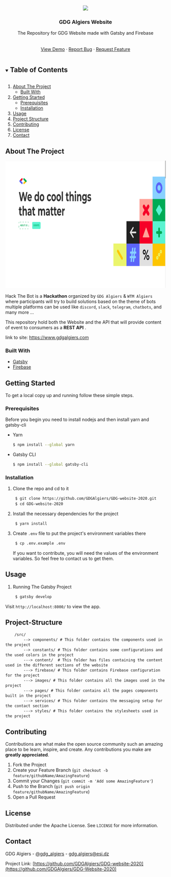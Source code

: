 <!-- PROJECT LOGO -->
<br />
<p align="center">
  <a href="https://github.com/GDGAlgiers/GDG-website-2020">
    <img src="https://www.gdgalgiers.com/static/gdg_algiers-86a26a90b5a8da9cdd3127750215f051.png" width="300px"/>
  </a>

  <h3 align="center">GDG Algiers Website</h3>

  <p align="center">
    The Repository for GDG Website made with Gatsby and Firebase
    <br />
    <br />
    <br />
    <a href="https://github.com/GDGAlgiers/GDG-website-2020">View Demo</a>
    ·
    <a href="https://github.com/GDGAlgiers/GDG-website-2020/issues">Report Bug</a>
    ·
    <a href="https://github.com/GDGAlgiers/GDG-website-2020/issues">Request Feature</a>
  </p>
</p>



<!-- TABLE OF CONTENTS -->
<details open="open">
  <summary><h2 style="display: inline-block">Table of Contents</h2></summary>
  <ol>
    <li>
      <a href="#about-the-project">About The Project</a>
      <ul>
        <li><a href="#built-with">Built With</a></li>
      </ul>
    </li>
    <li>
      <a href="#getting-started">Getting Started</a>
      <ul>
        <li><a href="#prerequisites">Prerequisites</a></li>
        <li><a href="#installation">Installation</a></li>
      </ul>
    </li>
    <li><a href="#usage">Usage</a></li>
    <li><a href="#project-structure">Project Structure</a></li>
    <li><a href="#contributing">Contributing</a></li>
    <li><a href="#license">License</a></li>
    <li><a href="#contact">Contact</a></li>
  </ol>
</details>



<!-- ABOUT THE PROJECT -->
## About The Project

<p align="center">
  <a href="https://github.com/GDGAlgiers/GDG-website-2020">
    <img src="src/images/home.png" width="700px" height="400px"/>
  </a>
</p>

Hack The Bot is a **Hackathon** organized by `GDG Algiers` & `WTM Algiers` where participants will try to build solutions based on the theme of bots multiple platforms can be used like `discord`, `slack`, `telegram`, `chatbots`, and many more ... 
<br />

This repository hold both the Website and the API that will provide content of event to consumers as a **REST API** .

link to site: <a href="https://www.gdgalgiers.com">https://www.gdgalgiers.com</a>



### Built With

* [Gatsby](https://www.gatsbyjs.com/)
* [Firebase](https://firebase.google.com/)



<!-- GETTING STARTED -->
## Getting Started

To get a local copy up and running follow these simple steps.

### Prerequisites

Before you begin you need to install nodejs and then install yarn and gatsby-cli
* Yarn
  ```sh
  $ npm install --global yarn
  ```
* Gatsby CLI 
  ```sh
  $ npm install --global gatsby-cli
  ```

### Installation

1. Clone the repo and cd to it
   ```sh
    $ git clone https://github.com/GDGAlgiers/GDG-website-2020.git 
    $ cd GDG-website-2020
   ```
2. Install the necessary dependencies for the project
   ```sh
    $ yarn install
   ```
3. Create `.env` file to put the project's environment variables there
   ```sh
    $ cp .env.example .env
   ```
   If you want to contribute, you will need the values of the environment variables. So feel free to contact us to get them.

<!-- USAGE EXAMPLES -->
## Usage
1. Running The Gatsby Project
   ```sh
    $ gatsby develop 
   ```
Visit `http://localhost:8000/` to view the app.


<!-- PROJECT STRUCTURE -->
## Project-Structure

``` 
    /src/
        --> components/ # This folder contains the components used in the project 
        --> constants/ # This folder contains some configurations and the used colors in the project 
        ---> content/  # This folder has files containing the content used in the different sections of the website
        ---> firebase/ # This folder contains Firebase configuration for the project
        ---> images/ # This folder contains all the images used in the project
        ---> pages/ # This folder contains all the pages components built in the project
        ---> services/ # This folder contains the messaging setup for the contact section
        ---> styles/ # This folder contains the stylesheets used in the project
```


<!-- CONTRIBUTING -->
## Contributing

Contributions are what make the open source community such an amazing place to be learn, inspire, and create. Any contributions you make are **greatly appreciated**.

1. Fork the Project
2. Create your Feature Branch (`git checkout -b feature/githubName/AmazingFeature`)
3. Commit your Changes (`git commit -m 'Add some AmazingFeature'`)
4. Push to the Branch (`git push origin feature/githubName/AmazingFeature`)
5. Open a Pull Request



<!-- LICENSE -->
## License

Distributed under the Apache License. See `LICENSE` for more information.



<!-- CONTACT -->
## Contact

GDG Algiers - [@gdg_algiers](https://twitter.com/gdg_algiers) - gdg.algiers@esi.dz

Project Link: [https://github.com/GDGAlgiers/GDG-website-2020](https://github.com/GDGAlgiers/GDG-Website-2020)